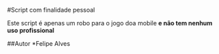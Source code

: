 #Script com finalidade pessoal  

Este script é apenas um robo para o jogo doa mobile **e não tem nenhum uso profissional**

##Autor
*Felipe Alves